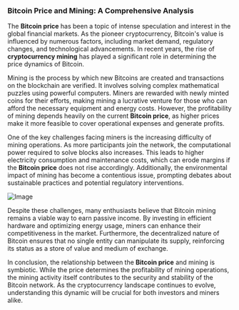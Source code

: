 ### Bitcoin Price and Mining: A Comprehensive Analysis

The **Bitcoin price** has been a topic of intense speculation and interest in the global financial markets. As the pioneer cryptocurrency, Bitcoin's value is influenced by numerous factors, including market demand, regulatory changes, and technological advancements. In recent years, the rise of **cryptocurrency mining** has played a significant role in determining the price dynamics of Bitcoin.

Mining is the process by which new Bitcoins are created and transactions on the blockchain are verified. It involves solving complex mathematical puzzles using powerful computers. Miners are rewarded with newly minted coins for their efforts, making mining a lucrative venture for those who can afford the necessary equipment and energy costs. However, the profitability of mining depends heavily on the current **Bitcoin price**, as higher prices make it more feasible to cover operational expenses and generate profits.

One of the key challenges facing miners is the increasing difficulty of mining operations. As more participants join the network, the computational power required to solve blocks also increases. This leads to higher electricity consumption and maintenance costs, which can erode margins if the **Bitcoin price** does not rise accordingly. Additionally, the environmental impact of mining has become a contentious issue, prompting debates about sustainable practices and potential regulatory interventions.

![Image](https://github.com/user-attachments/assets/31692037-0104-4703-abd1-696b6a7dd41b)

Despite these challenges, many enthusiasts believe that Bitcoin mining remains a viable way to earn passive income. By investing in efficient hardware and optimizing energy usage, miners can enhance their competitiveness in the market. Furthermore, the decentralized nature of Bitcoin ensures that no single entity can manipulate its supply, reinforcing its status as a store of value and medium of exchange.

In conclusion, the relationship between the **Bitcoin price** and mining is symbiotic. While the price determines the profitability of mining operations, the mining activity itself contributes to the security and stability of the Bitcoin network. As the cryptocurrency landscape continues to evolve, understanding this dynamic will be crucial for both investors and miners alike.